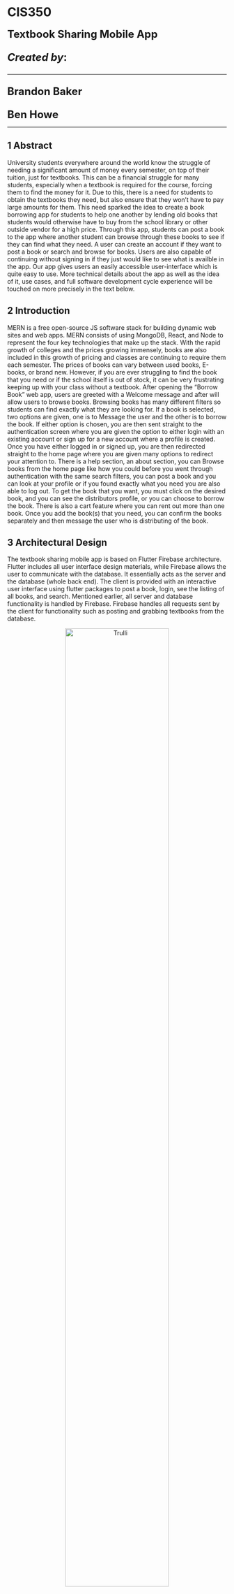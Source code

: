 # CIS350

<font size="5"><b>Textbook Sharing Mobile App

___Created by___:

-------------------------------------------------
Brandon Baker

Ben Howe</b></font>

-------------------------------------------------

## 1 Abstract
University students everywhere around the world know the struggle of needing a significant amount of money every semester, on top of their tuition, just for textbooks. This can be a financial struggle for many students, especially when a textbook is required for the course, forcing them to find the money for it. Due to this, there is a need for students to obtain the textbooks they need, but also ensure that they won’t have to pay large amounts for them. This need sparked the idea to create a book borrowing app for students to help one another by lending old books that students would otherwise have to buy from the school library or other outside vendor for a high price. Through this app, students can post a book to the app where another student can browse through these books to see if they can find what they need. A user can create an account if they want to post a book or search and browse for books. Users are also capable of continuing without signing in if they just would like to see what is availble in the app. Our app gives users an easily accessible user-interface which is quite easy to use. More technical details about the app as well as  the idea of it, use cases, and full software development cycle experience will be touched on more precisely in the text below.

## 2 Introduction
MERN is a free open-source JS software stack for building dynamic web sites and web apps. MERN consists of using MongoDB, React, and Node to represent the four key technologies that make up the stack. With the rapid growth of colleges and the prices growing immensely, books are also included in this growth of pricing and classes are continuing to require them each semester. The prices of books can vary between used books, E-books, or brand new. However, if you are ever struggling to find the book that you need or if the school itself is out of stock, it can be very frustrating keeping up with your class without a textbook. After opening the “Borrow Book” web app, users are greeted with a Welcome message and after will allow users to browse books. Browsing books has many different filters so students can find exactly what they are looking for. If a book is selected, two options are given, one is to Message the user and the other is to borrow the book. If either option is chosen, you are then sent straight to the authentication screen where you are given the option to either login with an existing account or sign up for a new account where a profile is created. Once you have either logged in or signed up, you are then redirected straight to the home page where you are given many options to redirect your attention to. There is a help section, an about section, you can Browse books from the home page like how you could before you went through authentication with the same search filters, you can post a book and you can look at your profile or if you found exactly what you need you are also able to log out. To get the book that you want, you must click on the desired book, and you can see the distributors profile, or you can choose to borrow the book. There is also a cart feature where you can rent out more than one book. Once you add the book(s) that you need, you can confirm the books separately and then message the user who is distributing of the book.

## 3 Architectural Design
The textbook sharing mobile app is based on Flutter Firebase architecture. Flutter includes all user interface design materials, while Firebase allows the user to communicate with the database. It essentially acts as the server and the database (whole back end). The client is provided with an interactive user interface using flutter packages to post a book, login, see the listing of all books, and search. Mentioned earlier, all server and database functionality is handled by Firebase. Firebase handles all requests sent by the client for functionality such as posting and grabbing textbooks from the database.

<figure>
<p align="center">
<img src="https://github.com/howebe/CIS350Project/blob/main/Documentation/CIS350_Arch_Design.png" alt="Trulli"
style="width:75%">
<p align="center">Figure 1. User Interface to Server Design of Textbook Sharing App
</figcaption>
</p>
</figure>

<font size=4>___3.1 Class Diagram___

<font size=3>Figure 2 shows the class diagram for the book borrowing system. Each user will have a profile and a list of textbooks they are providing. Each textbook will have a user that owns it as well as a condition, type, and class it is used in. The profile and class will help filtering book search later on. The homepage class contains all the functionality of the system such as a user borrowing a textbook, a user viewing their profile, etc. There are many textbooks displayed on the homepage by default which will be shown in section 4.
  
<figure>
<p align="center">
<img src="https://github.com/howebe/CIS350Project/blob/main/CIS%20350-ClassDiagram.png" alt="Trulli"
style="width:75%">
<p align="center">Figure 2. Class Diagram for Borrowing Books
</figcaption>
</p>
</figure>

<font size=4> <b>3.2 Use Case Diagram</b>

<font size=3>Figure 3 shows the general use case for the textbook sharing mobile app. Inside the use case, the user can perform 3 tasks. The user can login to their account or create an account, they can browse the listing of books, and they can post a book. Login includes authentification because authentication must be done in order to gain extra app functionality. Once logged in, the user can search for the book that they are interested in. Also, the user can post a textbook to the listing after they have logged in.
  
<figure>
<p align="center">
<img src="https://github.com/howebe/CIS350Project/blob/main/Documentation/CIS350-%20Use%20Case%20Diagram.png" alt="Trulli"
style="width:60%">
<p align="center">Figure 3. Use Case Diagram for Browsing Books
</figcaption>
</p>
</figure>

<font size=4> <b>3.3 Sequence Diagram</b>

<font size=3>Figure 4 shows the sequence diagram for browsing books. The user starts by opening the app, then they will be directed to the welcome page. From the welcome page, they can either try to log in or view the general listing of all the textbooks. If the user successfully signs in or signs up, they will be directed to the home page where they will get added functionality of the app. They will be able to search for a specific book they are looking for. Once they are done searching for a book, they will be brought back to the home page, and logout when they are done. If the user doesn't want to log in and would like to see what books are available, they can see all the books displayed. Once done viewing the general book listing they will be brought back to the welcome page.

<figure>
<p align="center">
<img src="https://github.com/howebe/CIS350Project/blob/main/Documentation/CIS%20350-SequenceDiagram.png" alt="Trulli"
style="width:75%">
<p align="center">Figure 4. Sequence Diagram for Browsing Books
</figcaption>
</p>
</figure>

## 4 User Guide/Implementation
<font size=4>___4.1 Welcome Page___
  
<font size=3>When a user opens the mobile app, they are presented with a welcome screen that allows them to either navigate to view the overall listing of textbooks or login/signup for increased functionality. In order to access features of the mobile app, a user must have/make an account first. Additional functionality for signed in users includes posting a textbook, or searching through textbooks to find the right one for you. The user interface for the welcome page can be seen below in Figure 5.

<figure>
<p align="center">
<img src="https://github.com/howebe/CIS350Project/blob/main/Documentation/Screenshot_1670172782.png" alt="Trulli"
style="width:25%">
<p align="center">Figure 5. Welcome Screen
</figcaption>
</p>
</figure>

<font size=4>___4.2 General Listing___
  
<font size=3>If the user decides that they would like to view the total listing of textbooks without creating an account, they would navigate to this general listings page from the welcome page shown in figure 5. The page displays all the posted textbooks allowing the user to scroll through them. If the user sees a textbook they would like to borrow, they can then navigate back to the welcome page and go the other route towards signing in. The general listing of textbooks is shown below in Figure 6.

<figure>
<p align="center">
<img src="https://github.com/howebe/CIS350Project/blob/main/Documentation/Screenshot_1670172786.png" alt="Trulli"
style="width:25%">
<p align="center">Figure 6. General Textbook Listing
</figcaption>
</p>
</figure>

<font size=4>___4.3 Login___
  
<font size=3>Once the user decides they would like to login, either because they wanted a textbook they saw or they wanted to post a textbook, they would navigate to the authentification screens through a button on the wecome page. This button first shows the login screen for user that already have an account and would like to sign in. If the user doesn't have an account they can navigate to the register option shown in the top right of Figure 7. To register or sign in, the user must verify their email address as well as the password associated with their account. When signing up, the user must use a valid email and password otherwise they will be asked to change their information. The user interface for signing in/up can be seen below in Figure 7.

<figure>
<p align="center">
<img src="https://github.com/howebe/CIS350Project/blob/main/Documentation/Screenshot_1670172792.png" alt="Trulli"
style="width:25%">
<img src="https://github.com/howebe/CIS350Project/blob/main/Documentation/Screenshot_1670172794.png" alt="Trulli"
style="width:25%">
<p align="center">Figure 7. Authenitification Screens
</figcaption>
</p>
</figure>

<font size=4>___4.4 Home Page___
  
<font size=3>When the user has successfully logged in, they will be automatically directed to their home page. The home page consists of two options, posting a book, or searching for a book. When the user is ready to log out of their account, they can click the logout button in the top right to return to the welcome page. The user interface for a users home page can be seen below in Figure 8.
<figure>
<p align="center">
<img src="https://github.com/howebe/CIS350Project/blob/main/Documentation/Screenshot_1670172813.png" alt="Trulli"
style="width:25%">
<p align="center">Figure 8. User's Home Page
</figcaption>
</p>
</figure>

<font size=4>___4.5 Post Textbook___
  
<font size=3>If the user has a textbook they would like to post to the app, they can navigate to the post textbook screen in the user's home page. This screen has two text fields, one for the name of the book, and another for the book's description. Once the user is ready to post their textbook, they can click the post a new book button below, or if they decide they wanted to cancel posting a book they can navigate back to their home page. The user interface for posting a book is shown below in Figure 9.
<figure>
<p align="center">
<img src="https://github.com/howebe/CIS350Project/blob/main/Documentation/Screenshot_1670172930.png" alt="Trulli"
style="width:25%">
<p align="center">Figure 8. Screen to Post a Book
</figcaption>
</p>
</figure>

<font size=4>___4.6 Search Books___
  
<font size=3>If the user wants a specific textbook, they can navigate to search textbooks through their home page. When the user first enters this page, they will see a listing of all the books by default. Once they are ready to search for a specific book, they click on the top bar to the left of the search icon. The user then can search for a book by the name of the textbook. Just like the general listing of books before sign in, the user can scroll through all books found to find the book they are looking for. The search automatically updates as the user types. When finished, they can navigate back to their home page through the arrow in the top left. The user interface for searching for a book can be found below in Figure 10.
<figure>
<p align="center">
<img src="https://github.com/howebe/CIS350Project/blob/main/Documentation/Screenshot_1670172951.png" alt="Trulli"
style="width:25%">
<p align="center">Figure 8. Search Books
</figcaption>
</p>
</figure>

